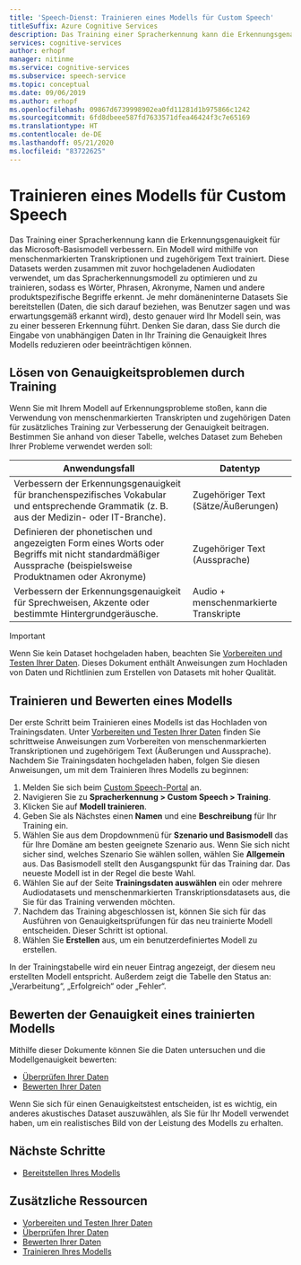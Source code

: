 ```yaml
---
title: 'Speech-Dienst: Trainieren eines Modells für Custom Speech'
titleSuffix: Azure Cognitive Services
description: Das Training einer Spracherkennung kann die Erkennungsgenauigkeit sowohl für das Microsoft-Basismodell als auch für ein benutzerdefiniertes Modell verbessern. Ein Modell wird mithilfe von menschenmarkierten Transkriptionen und zugehörigem Text trainiert.
services: cognitive-services
author: erhopf
manager: nitinme
ms.service: cognitive-services
ms.subservice: speech-service
ms.topic: conceptual
ms.date: 09/06/2019
ms.author: erhopf
ms.openlocfilehash: 09867d6739998902ea0fd11281d1b975866c1242
ms.sourcegitcommit: 6fd8dbeee587fd7633571dfea46424f3c7e65169
ms.translationtype: HT
ms.contentlocale: de-DE
ms.lasthandoff: 05/21/2020
ms.locfileid: "83722625"
---
```

# <a name="train-a-model-for-custom-speech"></a>Trainieren eines Modells für Custom Speech

Das Training einer Spracherkennung kann die Erkennungsgenauigkeit für das Microsoft-Basismodell verbessern. Ein Modell wird mithilfe von menschenmarkierten Transkriptionen und zugehörigem Text trainiert. Diese Datasets werden zusammen mit zuvor hochgeladenen Audiodaten verwendet, um das Spracherkennungsmodell zu optimieren und zu trainieren, sodass es Wörter, Phrasen, Akronyme, Namen und andere produktspezifische Begriffe erkennt. Je mehr domäneninterne Datasets Sie bereitstellen (Daten, die sich darauf beziehen, was Benutzer sagen und was erwartungsgemäß erkannt wird), desto genauer wird Ihr Modell sein, was zu einer besseren Erkennung führt. Denken Sie daran, dass Sie durch die Eingabe von unabhängigen Daten in Ihr Training die Genauigkeit Ihres Modells reduzieren oder beeinträchtigen können.

## <a name="use-training-to-resolve-accuracy-issues"></a>Lösen von Genauigkeitsproblemen durch Training

Wenn Sie mit Ihrem Modell auf Erkennungsprobleme stoßen, kann die Verwendung von menschenmarkierten Transkripten und zugehörigen Daten für zusätzliches Training zur Verbesserung der Genauigkeit beitragen. Bestimmen Sie anhand von dieser Tabelle, welches Dataset zum Beheben Ihrer Probleme verwendet werden soll:

| Anwendungsfall | Datentyp |
| -------- | --------- |
| Verbessern der Erkennungsgenauigkeit für branchenspezifisches Vokabular und entsprechende Grammatik (z. B. aus der Medizin- oder IT-Branche). | Zugehöriger Text (Sätze/Äußerungen) |
| Definieren der phonetischen und angezeigten Form eines Worts oder Begriffs mit nicht standardmäßiger Aussprache (beispielsweise Produktnamen oder Akronyme) | Zugehöriger Text (Aussprache) |
| Verbessern der Erkennungsgenauigkeit für Sprechweisen, Akzente oder bestimmte Hintergrundgeräusche. | Audio + menschenmarkierte Transkripte |

> [!IMPORTANT]
> Wenn Sie kein Dataset hochgeladen haben, beachten Sie [Vorbereiten und Testen Ihrer Daten](how-to-custom-speech-test-data.md). Dieses Dokument enthält Anweisungen zum Hochladen von Daten und Richtlinien zum Erstellen von Datasets mit hoher Qualität.

## <a name="train-and-evaluate-a-model"></a>Trainieren und Bewerten eines Modells

Der erste Schritt beim Trainieren eines Modells ist das Hochladen von Trainingsdaten. Unter [Vorbereiten und Testen Ihrer Daten](how-to-custom-speech-test-data.md) finden Sie schrittweise Anweisungen zum Vorbereiten von menschenmarkierten Transkriptionen und zugehörigem Text (Äußerungen und Aussprache). Nachdem Sie Trainingsdaten hochgeladen haben, folgen Sie diesen Anweisungen, um mit dem Trainieren Ihres Modells zu beginnen:

1. Melden Sie sich beim [Custom Speech-Portal](https://speech.microsoft.com/customspeech) an.
2. Navigieren Sie zu **Spracherkennung > Custom Speech > Training**.
3. Klicken Sie auf **Modell trainieren**.
4. Geben Sie als Nächstes einen **Namen** und eine **Beschreibung** für Ihr Training ein.
5. Wählen Sie aus dem Dropdownmenü für **Szenario und Basismodell** das für Ihre Domäne am besten geeignete Szenario aus. Wenn Sie sich nicht sicher sind, welches Szenario Sie wählen sollen, wählen Sie **Allgemein** aus. Das Basismodell stellt den Ausgangspunkt für das Training dar. Das neueste Modell ist in der Regel die beste Wahl.
6. Wählen Sie auf der Seite **Trainingsdaten auswählen** ein oder mehrere Audiodatasets und menschenmarkierten Transkriptionsdatasets aus, die Sie für das Training verwenden möchten.
7. Nachdem das Training abgeschlossen ist, können Sie sich für das Ausführen von Genauigkeitsprüfungen für das neu trainierte Modell entscheiden. Dieser Schritt ist optional.
8. Wählen Sie **Erstellen** aus, um ein benutzerdefiniertes Modell zu erstellen.

In der Trainingstabelle wird ein neuer Eintrag angezeigt, der diesem neu erstellten Modell entspricht. Außerdem zeigt die Tabelle den Status an: „Verarbeitung“, „Erfolgreich“ oder „Fehler“.

## <a name="evaluate-the-accuracy-of-a-trained-model"></a>Bewerten der Genauigkeit eines trainierten Modells

Mithilfe dieser Dokumente können Sie die Daten untersuchen und die Modellgenauigkeit bewerten:

- [Überprüfen Ihrer Daten](how-to-custom-speech-inspect-data.md)
- [Bewerten Ihrer Daten](how-to-custom-speech-evaluate-data.md)

Wenn Sie sich für einen Genauigkeitstest entscheiden, ist es wichtig, ein anderes akustisches Dataset auszuwählen, als Sie für Ihr Modell verwendet haben, um ein realistisches Bild von der Leistung des Modells zu erhalten.

## <a name="next-steps"></a>Nächste Schritte

- [Bereitstellen Ihres Modells](how-to-custom-speech-deploy-model.md)

## <a name="additional-resources"></a>Zusätzliche Ressourcen

- [Vorbereiten und Testen Ihrer Daten](how-to-custom-speech-test-data.md)
- [Überprüfen Ihrer Daten](how-to-custom-speech-inspect-data.md)
- [Bewerten Ihrer Daten](how-to-custom-speech-evaluate-data.md)
- [Trainieren Ihres Modells](how-to-custom-speech-train-model.md)
